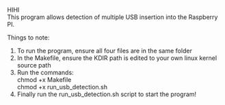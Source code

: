 HIHI<br/>
This program allows detection of multiple USB insertion into the Raspberry PI.<br/>

Things to note:
1. To run the program, ensure all four files are in the same folder<br/>
2. In the Makefile, ensure the KDIR path is edited to your own linux kernel source path<br/>
3. Run the commands:<br/>
   chmod +x Makefile<br/>
   chmod +x run_usb_detection.sh<br/>
5. Finally run the run_usb_detection.sh script to start the program!


